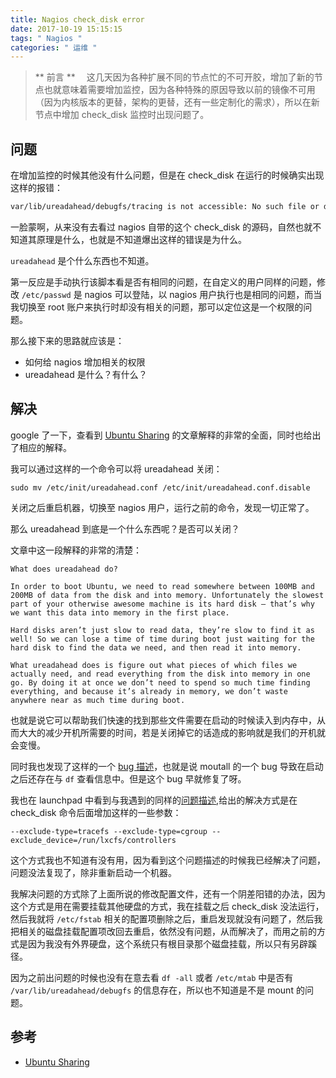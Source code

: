 ```yaml
---
title: Nagios check_disk error
date: 2017-10-19 15:15:15
tags: " Nagios "
categories: " 运维 "
---
```


> ** 前言 **
　这几天因为各种扩展不同的节点忙的不可开胶，增加了新的节点也就意味着需要增加监控，因为各种特殊的原因导致以前的镜像不可用（因为内核版本的更替，架构的更替，还有一些定制化的需求），所以在新节点中增加 check_disk 监控时出现问题了。

## 问题

在增加监控的时候其他没有什么问题，但是在 check_disk 在运行的时候确实出现这样的报错：

```bash
var/lib/ureadahead/debugfs/tracing is not accessible: No such file or directory
```

一脸蒙啊，从来没有去看过 nagios 自带的这个 check_disk 的源码，自然也就不知道其原理是什么，也就是不知道爆出这样的错误是为什么。

`ureadahead` 是个什么东西也不知道。

第一反应是手动执行该脚本看是否有相同的问题，在自定义的用户同样的问题，修改 `/etc/passwd` 是 nagios 可以登陆，以 nagios 用户执行也是相同的问题，而当我切换至 root 账户来执行时却没有相关的问题，那可以定位这是一个权限的问题。

那么接下来的思路就应该是：

- 如何给 nagios 增加相关的权限
- ureadahead 是什么？有什么？

## 解决

google 了一下，查看到 [Ubuntu Sharing](http://ubuntuguide.net/howto-fix-ureadahead-problem-after-upgrading-to-ubuntu-10-04) 的文章解释的非常的全面，同时也给出了相应的解释。

我可以通过这样的一个命令可以将 ureadahead 关闭：

```
sudo mv /etc/init/ureadahead.conf /etc/init/ureadahead.conf.disable
```

关闭之后重启机器，切换至 nagios 用户，运行之前的命令，发现一切正常了。

那么 ureadahead 到底是一个什么东西呢？是否可以关闭？

文章中这一段解释的非常的清楚：

```
What does ureadahead do?

In order to boot Ubuntu, we need to read somewhere between 100MB and 200MB of data from the disk and into memory. Unfortunately the slowest part of your otherwise awesome machine is its hard disk — that’s why we want this data into memory in the first place.

Hard disks aren’t just slow to read data, they’re slow to find it as well! So we can lose a time of time during boot just waiting for the hard disk to find the data we need, and then read it into memory.

What ureadahead does is figure out what pieces of which files we actually need, and read everything from the disk into memory in one go. By doing it at once we don’t need to spend so much time finding everything, and because it’s already in memory, we don’t waste anywhere near as much time during boot.
```

也就是说它可以帮助我们快速的找到那些文件需要在启动的时候读入到内存中，从而大大的减少开机所需要的时间，若是关闭掉它的话造成的影响就是我们的开机就会变慢。

同时我也发现了这样的一个 [bug 描述](https://bugs.launchpad.net/ubuntu/+source/mountall/+bug/736512)，也就是说 moutall 的一个 bug 导致在启动之后还存在与 `df` 查看信息中。但是这个 bug 早就修复了呀。

我也在 launchpad 中看到与我遇到的同样的[问题描述](https://bugs.launchpad.net/ubuntu/+source/nagios-plugins/+bug/1516451),给出的解决方式是在 check_disk 命令后面增加这样的一些参数：

```
--exclude-type=tracefs --exclude-type=cgroup --exclude_device=/run/lxcfs/controllers
```

这个方式我也不知道有没有用，因为看到这个问题描述的时候我已经解决了问题，问题没法复现了，除非重新启动一个机器。

我解决问题的方式除了上面所说的修改配置文件，还有一个阴差阳错的办法，因为这个方式是用在需要挂载其他硬盘的方式，我在挂载之后 check_disk 没法运行，然后我就将 `/etc/fstab` 相关的配置项删除之后，重启发现就没有问题了，然后我把相关的磁盘挂载配置项改回去重启，依然没有问题，从而解决了，而用之前的方式是因为我没有外界硬盘，这个系统只有根目录那个磁盘挂载，所以只有另辟蹊径。

因为之前出问题的时候也没有在意去看 `df -all` 或者 `/etc/mtab` 中是否有 `/var/lib/ureadahead/debugfs` 的信息存在，所以也不知道是不是 mount 的问题。

## 参考

- [Ubuntu Sharing](http://ubuntuguide.net/howto-fix-ureadahead-problem-after-upgrading-to-ubuntu-10-04)
